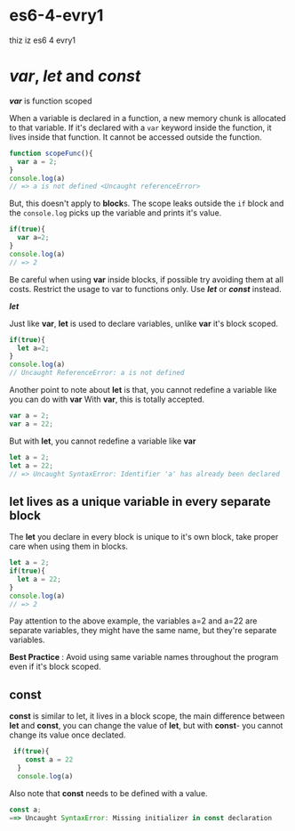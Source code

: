 # es6-4-evry1
thiz iz es6 4 evry1

# _var_, _let_ and _const_
**_var_** is function scoped

When a variable is declared in a function, a new memory chunk is allocated to that variable. If it's declared with a `var` keyword inside the function, it lives inside that function. It cannot be accessed outside the function.
```javascript
function scopeFunc(){
  var a = 2;
}
console.log(a)
// => a is not defined <Uncaught referenceError> 
```

But, this doesn't apply to **block**s. The scope leaks outside the `if` block and the `console.log` picks up the variable and prints it's value.

```javascript
if(true){
  var a=2;
}
console.log(a)
// => 2
```
Be careful when using **var** inside blocks, if possible try avoiding them at all costs. Restrict the usage to var to functions only. Use **_let_** or **_const_** instead.

**_let_** 

Just like **var**, **let** is used to declare variables, unlike **var** it's block scoped.
```javascript
if(true){
  let a=2;
}
console.log(a)
// Uncaught ReferenceError: a is not defined
```

Another point to note about **let** is that, you cannot redefine a variable like you can do with **var**
With **var**, this is totally accepted.

```javascript
var a = 2;
var a = 22;
```
But with **let**, you cannot redefine a variable like **var**
```javascript
let a = 2;
let a = 22;
// => Uncaught SyntaxError: Identifier 'a' has already been declared
```

## **let** lives as a unique variable in every separate block
The **let** you declare in every block is unique to it's own block, take proper care when using them in blocks.

```javascript
let a = 2;
if(true){
  let a = 22;
}
console.log(a)
// => 2
```
Pay attention to the above example, the variables a=2 and a=22 are separate variables, they might have the same name, but they're separate variables.

__Best Practice__ : Avoid using same variable names throughout the program even if it's block scoped.

## **const**
**const** is similar to let, it lives in a block scope, the main difference between **let** and **const**, you can change the value of **let**, but with **const**- you cannot change its value once declated. 

```javascript
 if(true){
    const a = 22
  }
  console.log(a)
```


Also note that **const** needs to be defined with a value.

```javascript
const a;
==> Uncaught SyntaxError: Missing initializer in const declaration
```




